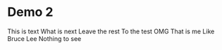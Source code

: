 # Demo 2

This is text
What is next
Leave the rest
To the test
OMG 
That is me 
Like Bruce Lee
Nothing to see
